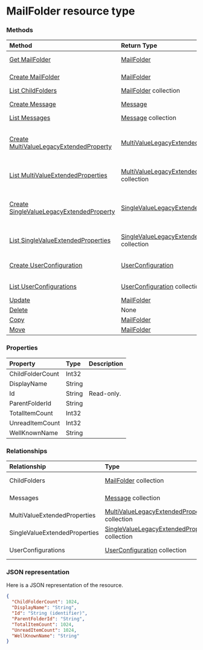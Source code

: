 # MailFolder resource type




### Methods

| Method		   | Return Type	|Description|
|:---------------|:--------|:----------|
|[Get MailFolder](../api/mailfolder_get.md) | [MailFolder](mailfolder.md) |Read properties and relationships of mailFolder object.|
|[Create MailFolder](../api/mailfolder_post_childfolders.md) |[MailFolder](mailfolder.md)| Create a new MailFolder by posting to the ChildFolders collection.|
|[List ChildFolders](../api/mailfolder_list_childfolders.md) |[MailFolder](mailfolder.md) collection| Get a MailFolder object collection.|
|[Create Message](../api/mailfolder_post_messages.md) |[Message](message.md)| Create a new Message by posting to the Messages collection.|
|[List Messages](../api/mailfolder_list_messages.md) |[Message](message.md) collection| Get a Message object collection.|
|[Create MultiValueLegacyExtendedProperty](../api/mailfolder_post_multivalueextendedproperties.md) |[MultiValueLegacyExtendedProperty](multivaluelegacyextendedproperty.md)| Create a new MultiValueLegacyExtendedProperty by posting to the MultiValueExtendedProperties collection.|
|[List MultiValueExtendedProperties](../api/mailfolder_list_multivalueextendedproperties.md) |[MultiValueLegacyExtendedProperty](multivaluelegacyextendedproperty.md) collection| Get a MultiValueLegacyExtendedProperty object collection.|
|[Create SingleValueLegacyExtendedProperty](../api/mailfolder_post_singlevalueextendedproperties.md) |[SingleValueLegacyExtendedProperty](singlevaluelegacyextendedproperty.md)| Create a new SingleValueLegacyExtendedProperty by posting to the SingleValueExtendedProperties collection.|
|[List SingleValueExtendedProperties](../api/mailfolder_list_singlevalueextendedproperties.md) |[SingleValueLegacyExtendedProperty](singlevaluelegacyextendedproperty.md) collection| Get a SingleValueLegacyExtendedProperty object collection.|
|[Create UserConfiguration](../api/mailfolder_post_userconfigurations.md) |[UserConfiguration](userconfiguration.md)| Create a new UserConfiguration by posting to the UserConfigurations collection.|
|[List UserConfigurations](../api/mailfolder_list_userconfigurations.md) |[UserConfiguration](userconfiguration.md) collection| Get a UserConfiguration object collection.|
|[Update](../api/mailfolder_update.md) | [MailFolder](mailfolder.md)	|Update MailFolder object. |
|[Delete](../api/mailfolder_delete.md) | None |Delete MailFolder object. |
|[Copy](../api/mailfolder_copy.md)|[MailFolder](mailfolder.md)||
|[Move](../api/mailfolder_move.md)|[MailFolder](mailfolder.md)||

### Properties
| Property	   | Type	|Description|
|:---------------|:--------|:----------|
|ChildFolderCount|Int32||
|DisplayName|String||
|Id|String| Read-only.|
|ParentFolderId|String||
|TotalItemCount|Int32||
|UnreadItemCount|Int32||
|WellKnownName|String||

### Relationships
| Relationship | Type	|Description|
|:---------------|:--------|:----------|
|ChildFolders|[MailFolder](mailfolder.md) collection| Read-only. Nullable.|
|Messages|[Message](message.md) collection| Read-only. Nullable.|
|MultiValueExtendedProperties|[MultiValueLegacyExtendedProperty](multivaluelegacyextendedproperty.md) collection| Read-only. Nullable.|
|SingleValueExtendedProperties|[SingleValueLegacyExtendedProperty](singlevaluelegacyextendedproperty.md) collection| Read-only. Nullable.|
|UserConfigurations|[UserConfiguration](userconfiguration.md) collection| Read-only. Nullable.|

### JSON representation

Here is a JSON representation of the resource.

<!-- {
  "blockType": "resource",
  "optionalProperties": [

  ],
  "@odata.type": "microsoft.graph.MailFolder"
}-->

```json
{
  "ChildFolderCount": 1024,
  "DisplayName": "String",
  "Id": "String (identifier)",
  "ParentFolderId": "String",
  "TotalItemCount": 1024,
  "UnreadItemCount": 1024,
  "WellKnownName": "String"
}

```

<!-- uuid: 8fcb5dbc-d5aa-4681-8e31-b001d5168d79
2015-10-25 14:57:30 UTC -->
<!-- {
  "type": "#page.annotation",
  "description": "MailFolder resource",
  "keywords": "",
  "section": "documentation",
  "tocPath": ""
}-->